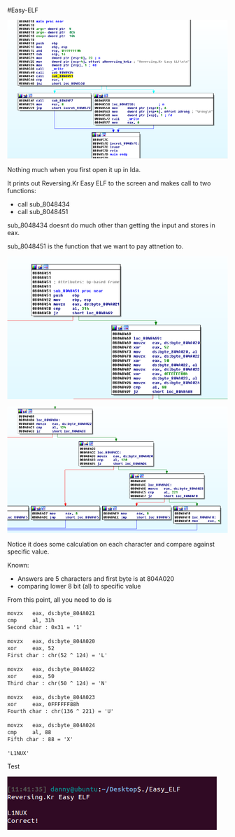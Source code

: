 #Easy-ELF

![Easy-ELF](Images/Easy-ELF_1.png)

Nothing much when you first open it up in Ida. 

It prints out Reversing.Kr Easy ELF to the screen and makes call to two functions:
* call sub_8048434
* call sub_8048451

sub_8048434 doesnt do much other than getting the input and stores in eax.

sub_8048451 is the function that we want to pay attnetion to.

![Easy-ELF_2](Images/Easy-ELF_2.png)

![Easy-ELF_3](Images/Easy-ELF_3.png)

Notice it does some calculation on each character and compare against specific value. 

Known:
* Answers are 5 characters and first byte is at 804A020
* comparing lower 8 bit (al) to specific value

From this point, all you need to do is 
```
movzx   eax, ds:byte_804A021
cmp     al, 31h
Second char : 0x31 = '1'

movzx   eax, ds:byte_804A020
xor     eax, 52
First char : chr(52 ^ 124) = 'L'

movzx   eax, ds:byte_804A022
xor     eax, 50 
Third char : chr(50 ^ 124) = 'N'

movzx   eax, ds:byte_804A023
xor     eax, 0FFFFFF88h
Fourth char : chr(136 ^ 221) = 'U'

movzx   eax, ds:byte_804A024
cmp     al, 88
Fifth char : 88 = 'X'

'L1NUX'
```
Test

![Easy-ELF_4](Images/Easy-ELF_4.png)










